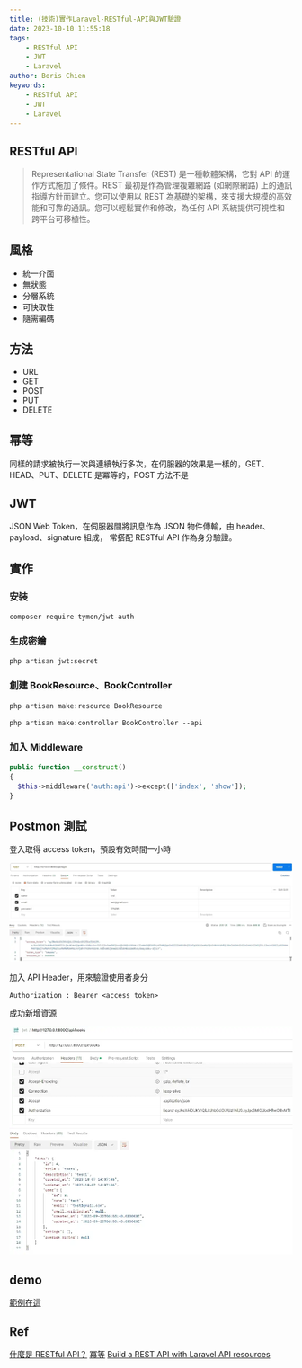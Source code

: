 ```yaml
---
title: (技術)實作Laravel-RESTful-API與JWT驗證
date: 2023-10-10 11:55:18
tags:
    - RESTful API
    - JWT
    - Laravel
author: Boris Chien
keywords:
    - RESTful API
    - JWT
    - Laravel
---
```


## RESTful API

> Representational State Transfer (REST) 是一種軟體架構，它對 API 的運作方式施加了條件。REST 最初是作為管理複雜網路 (如網際網路) 上的通訊指導方針而建立。您可以使用以 REST 為基礎的架構，來支援大規模的高效能和可靠的通訊。您可以輕鬆實作和修改，為任何 API 系統提供可視性和跨平台可移植性。

## 風格

-   統一介面
-   無狀態
-   分層系統
-   可快取性
-   隨需編碼

## 方法

-   URL
-   GET
-   POST
-   PUT
-   DELETE

## 幂等

同樣的請求被執行一次與連續執行多次，在伺服器的效果是一樣的，GET、HEAD、PUT、DELETE 是冪等的，POST 方法不是

## JWT

JSON Web Token，在伺服器間將訊息作為 JSON 物件傳輸，由 header、payload、signature 組成，
常搭配 RESTful API 作為身分驗證。

## 實作

### 安裝

```
composer require tymon/jwt-auth
```

### 生成密鑰

```
php artisan jwt:secret
```

### 創建 BookResource、BookController

```
php artisan make:resource BookResource
```

```
php artisan make:controller BookController --api
```

### 加入 Middleware

```PHP
public function __construct()
{
  $this->middleware('auth:api')->except(['index', 'show']);
}
```

## Postmon 測試

登入取得 access token，預設有效時間一小時

![](/images/restfulApi/login.webp)

加入 API Header，用來驗證使用者身分

```
Authorization : Bearer <access token>
```

成功新增資源

![](/images/restfulApi/post.webp)

## demo
[範例在這](https://github.com/chienniman/REST-API)

## Ref

[什麼是 RESTful API？](https://aws.amazon.com/tw/what-is/restful-api/)
[冪等](https://developer.mozilla.org/zh-CN/docs/Glossary/Idempotent)
[Build a REST API with Laravel API resources](https://pusher.com/blog/build-rest-api-laravel-api-resources/#securing-the-api-endpoints)
